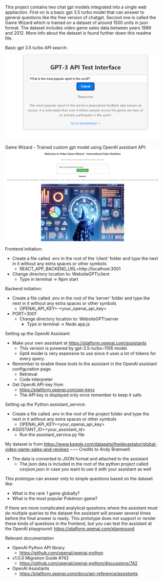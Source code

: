 This project contains two chat gpt models integrated into a single web appliaction. First on is a basic gpt 3.5 turbo model that can answer to general questions like the free version of chatgpt. Second one is called the Game Wizard which is trained on a dataset of around 1500 units in json format. The dataset includes video game sales data between years 1989 and 2012. More info about the dataset is found further down this readme file.

Basic gpt 3.5 turbo API search:

![basic gpt 3.5](gpt3_interface.PNG)


Game Wizard - Trained custom gpt model using OpenAI assistant API: 
![Game Wizard](wizard_picture.PNG)


Frontend initiation:
  -	Create a file called .env in the root of the ‘client’ folder and type the next in it without any extra spaces or other symbols
    -	REACT_APP_BACKEND_URL=http://localhost:3001
  -	Change directory location to: WebsiteGPT\client
    -	Type in terminal -> Npm start

Backend initiation:
  -	Create a file called .env in the root of the ’server’ folder and type the next in it without any extra spaces or other symbols
    -	OPENAI_API_KEY=-<your_openai_api_key>
  -	PORT=3001
    -	Change directory location to: WebsiteGPT\server
    	- Type in terminal -> Node app.js

Setting up the OpenAI Assistant:
  -	Make your own assistant at https://platform.openai.com/assistants
    -	This version is powered by gpt-3.5-turbo-1106 model.
      -	Gpt4 model is very expensive to use since it uses a lot of tokens for every query.
  -	Remember to enable these tools to the assistant in the OpenAI assistant configuration page.
      -	Retrieval
      -	Code interpreter
  -	Get OpenAI API-key from 
    -	https://platform.openai.com/api-keys
      -	The API key is displayed only once remember to keep it safe.

Setting up the Python assistant_service:
  -	Create a file called .env in the root of the project folder and type the next in it without any extra spaces or other symbols
    -	OPENAI_API_KEY=<your_openai_api_key>
  -	ASSISTANT_ID=<your_assistant_id>
    -	Run the assistant_service.py file

My dataset is from https://www.kaggle.com/datasets/thedevastator/global-video-game-sales-and-reviews ¬¬– Credits to Andy Bramwell
  -	The data is converted to JSON format and attached to the assistant
    -	The json data is included in the root of the python project called csvjson.json in case you want to use it with your assistant as well 

This prototype can answer only to simple questions based on the dataset like:
  -	What is the rank 1 game globally?
  -	What is the most popular Pokémon game?

If there are more complicated analytical questions where the assistant must do multiple queries to the dataset the assistant will answer several times before the final answer is ready.
This prototype does not support or render these kinds of questions in the frontend, but you can test the assistant at the OpenAI playground: https://platform.openai.com/playground

Relevant documentation
  -	OpenAI Python API library
    -	https://github.com/openai/openai-python
  -	v1.0.0 Migration Guide #742
    -	https://github.com/openai/openai-python/discussions/742
  -	OpenAI Assistants
    - https://platform.openai.com/docs/api-reference/assistants
